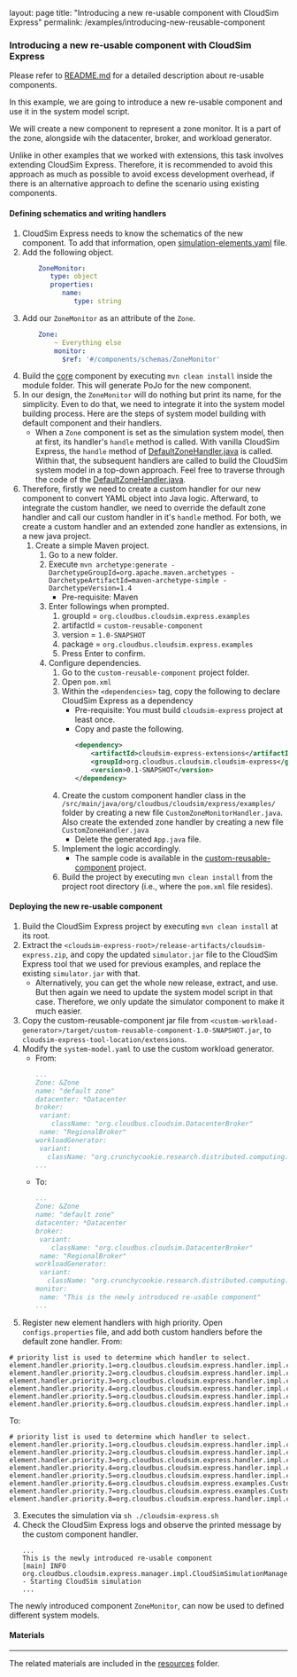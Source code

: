layout: page
title: "Introducing a new re-usable component with CloudSim Express"
permalink: /examples/introducing-new-reusable-component

### Introducing a new re-usable component with CloudSim Express

Please refer to [README.md](..%2F..%2F..%2FREADME.md) for a detailed description about re-usable components.

In this example, we are going to introduce a new re-usable component and use it in the system model script.

We will create a new component to represent a zone monitor. It is a part of the zone, alongside wih the datacenter, 
broker, and workload generator.

Unlike in other examples that we worked with extensions, this task involves extending CloudSim Express. 
Therefore, it is recommended to avoid this approach as much as possible to avoid excess development overhead, if there 
is an alternative approach to define the scenario using existing components. 

#### Defining schematics and writing handlers

1. CloudSim Express needs to know the schematics of the new component. To add that information, open [simulation-elements.yaml](..%2F..%2F..%2Fcore%2Fsrc%2Fmain%2Fresources%2Fsimulation-elements.yaml)
file.
2. Add the following object.
   ```yaml
       ZoneMonitor:
          type: object
          properties:
             name:
                type: string
   ```
3. Add our `ZoneMonitor` as an attribute of the `Zone`.
   ```yaml
       Zone:
           ~ Everything else
           monitor:
             $ref: '#/components/schemas/ZoneMonitor'
   ```
4. Build the [core](..%2F..%2F..%2Fcore) component by executing `mvn clean install` inside the module folder. This will 
generate PoJo for the new component.
5. In our design, the `ZoneMonitor` will do nothing but print its name, for the simplicity. Even to do that, we need to 
integrate it into the system model building process. Here are the steps of system model building with default component 
and their handlers.
   - When a `Zone` component is set as the simulation system model, then at first, its handler's `handle` method is 
   called. With vanilla CloudSim Express, the `handle` method of [DefaultZoneHandler.java](..%2F..%2F..%2Fcore%2Fsrc%2Fmain%2Fjava%2Forg%2Fcloudbus%2Fcloudsim%2Fexpress%2Fhandler%2Fimpl%2Fcloudsim%2FDefaultZoneHandler.java)
   is called. Within that, the subsequent handlers are called to build the CloudSim system model in a top-down approach. 
   Feel free to traverse through the code of the [DefaultZoneHandler.java](..%2F..%2F..%2Fcore%2Fsrc%2Fmain%2Fjava%2Forg%2Fcloudbus%2Fcloudsim%2Fexpress%2Fhandler%2Fimpl%2Fcloudsim%2FDefaultZoneHandler.java).
6. Therefore, firstly we need to create a custom handler for our new component to convert YAML object into Java logic. 
Afterward, to integrate the custom handler, we need to override the default zone handler and call our custom handler 
in it's `handle` method. For both, we create a custom handler and an extended zone handler as extensions, in a new java project.
   1. Create a simple Maven project.
      1. Go to a new folder.
      2. Execute `mvn archetype:generate -DarchetypeGroupId=org.apache.maven.archetypes -DarchetypeArtifactId=maven-archetype-simple -DarchetypeVersion=1.4`
         - Pre-requisite: Maven
      3. Enter followings when prompted.
         1. groupId = `org.cloudbus.cloudsim.express.examples`
         2. artifactId = `custom-reusable-component`
         3. version = `1.0-SNAPSHOT`
         4. package = `org.cloudbus.cloudsim.express.examples`
         5. Press Enter to confirm.
      2. Configure dependencies.
         1. Go to the `custom-reusable-component` project folder.
         2. Open `pom.xml`
         3. Within the `<dependencies>` tag, copy the following to declare CloudSim Express as a dependency
            - Pre-requisite: You must build `cloudsim-express` project at least once.
            - Copy and paste the following.
              ```xml
              <dependency>
                  <artifactId>cloudsim-express-extensions</artifactId>
                  <groupId>org.cloudbus.cloudsim.cloudsim-express</groupId>
                  <version>0.1-SNAPSHOT</version>
              </dependency> 
              ```
         4. Create the custom component handler class in the `/src/main/java/org/cloudbus/cloudsim/express/examples/` folder
         by creating a new file `CustomZoneMonitorHandler.java`. Also create the extended zone handler by creating a new
         file `CustomZoneHandler.java`
            - Delete the generated `App.java` file.
         5. Implement the logic accordingly. 
            - The sample code is available in the [custom-reusable-component](resources%2Fcustom-reusable-component) project.
         6. Build the project by executing `mvn clean install` from the project root directory (i.e., where the `pom.xml` 
         file resides).

#### Deploying the new re-usable component

1. Build the CloudSim Express project by executing `mvn clean install` at its root.
2. Extract the `<cloudsim-express-root>/release-artifacts/cloudsim-express.zip`, and copy the updated `simulator.jar`
file to the CloudSim Express tool that we used for previous examples, and replace the existing `simulator.jar` with that.
   - Alternatively, you can get the whole new release, extract, and use. But then again we need to update the system model 
   script in that case. Therefore, we only update the simulator component to make it much easier.
2. Copy the custom-reusable-component jar file from `<custom-workload-generator>/target/custom-reusable-component-1.0-SNAPSHOT.jar`, to `cloudsim-express-tool-location/extensions`.
2. Modify the `system-model.yaml` to use the custom workload generator.
   - From: 
     ```yaml
     ...
     Zone: &Zone
     name: "default zone"
     datacenter: *Datacenter
     broker:
      variant:
         className: "org.cloudbus.cloudsim.DatacenterBroker"
      name: "RegionalBroker"
     workloadGenerator:
      variant:
        className: "org.crunchycookie.research.distributed.computing.cloudsim.workload.impl.DummyWorkloadGenerator"   
     ...
     ```
   - To:
     ```yaml
     ...
     Zone: &Zone
     name: "default zone"
     datacenter: *Datacenter
     broker:
      variant:
         className: "org.cloudbus.cloudsim.DatacenterBroker"
      name: "RegionalBroker"
     workloadGenerator:
      variant:
        className: "org.crunchycookie.research.distributed.computing.cloudsim.workload.impl.DummyWorkloadGenerator"   
     monitor:
      name: "This is the newly introduced re-usable component"
     ...
     ```
3. Register new element handlers with high priority. Open `configs.properties` file, and add both custom handlers before
the default zone handler.
From:
```properties
# priority list is used to determine which handler to select.
element.handler.priority.1=org.cloudbus.cloudsim.express.handler.impl.cloudsim.DefaultDatacenterCharacteristicsHandler
element.handler.priority.2=org.cloudbus.cloudsim.express.handler.impl.cloudsim.DefaultDatacenterHandler
element.handler.priority.3=org.cloudbus.cloudsim.express.handler.impl.cloudsim.DefaultGlobalDatacenterNetworkHandler
element.handler.priority.4=org.cloudbus.cloudsim.express.handler.impl.cloudsim.DefaultHostHandler
element.handler.priority.5=org.cloudbus.cloudsim.express.handler.impl.cloudsim.DefaultProcessingElementHandler
element.handler.priority.6=org.cloudbus.cloudsim.express.handler.impl.cloudsim.DefaultZoneHandler
```
To:
```properties
# priority list is used to determine which handler to select.
element.handler.priority.1=org.cloudbus.cloudsim.express.handler.impl.cloudsim.DefaultDatacenterCharacteristicsHandler
element.handler.priority.2=org.cloudbus.cloudsim.express.handler.impl.cloudsim.DefaultDatacenterHandler
element.handler.priority.3=org.cloudbus.cloudsim.express.handler.impl.cloudsim.DefaultGlobalDatacenterNetworkHandler
element.handler.priority.4=org.cloudbus.cloudsim.express.handler.impl.cloudsim.DefaultHostHandler
element.handler.priority.5=org.cloudbus.cloudsim.express.handler.impl.cloudsim.DefaultProcessingElementHandler
element.handler.priority.6=org.cloudbus.cloudsim.express.examples.CustomZoneHandler
element.handler.priority.7=org.cloudbus.cloudsim.express.examples.CustomZoneMonitorHandler
element.handler.priority.8=org.cloudbus.cloudsim.express.handler.impl.cloudsim.DefaultZoneHandler
```
3. Executes the simulation via `sh ./cloudsim-express.sh`
4. Check the CloudSim Express logs and observe the printed message by the custom component handler.
   ```text
   ...
   This is the newly introduced re-usable component
   [main] INFO  org.cloudbus.cloudsim.express.manager.impl.CloudSimSimulationManager - Starting CloudSim simulation
   ...
   ```
   
The newly introduced component `ZoneMonitor`, can now be used to defined different system models.

#### Materials

---

The related materials are included in the [resources](resources) folder.